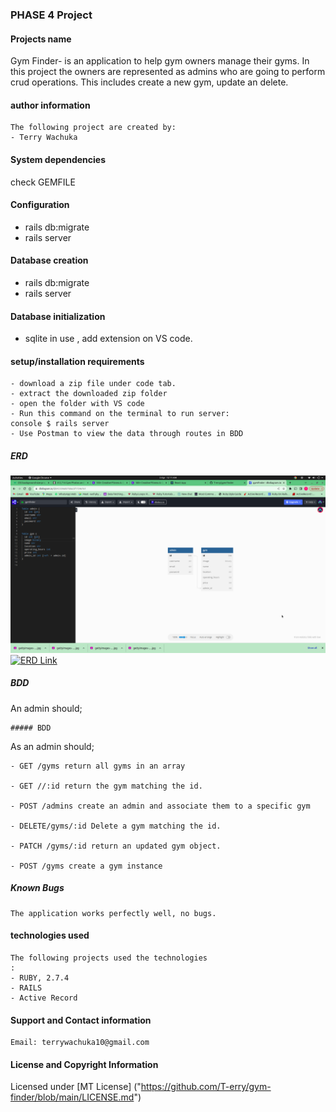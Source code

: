 ### PHASE 4 Project

#### Projects name

 Gym Finder- is an application to help gym owners manage their gyms. In this project the owners are represented as admins who are going to perform crud operations. This includes create a new gym, update an delete.

#### author information

    The following project are created by:
    - Terry Wachuka
    
####  System dependencies
check GEMFILE

#### Configuration
- rails db:migrate 
- rails server 

#### Database creation
- rails db:migrate 
- rails server 

#### Database initialization
- sqlite in use , add extension on VS code.


#### setup/installation requirements

    - download a zip file under code tab.
    - extract the downloaded zip folder
    - open the folder with VS code
    - Run this command on the terminal to run server:
    console $ rails server
    - Use Postman to view the data through routes in BDD

##### ERD

![Screenshot](./images/gymFinder.png)
[![ERD Link](link)](https://dbdiagram.io/d/642359a05758ac5f1724e7e1)
##### BDD

An admin should;

    ##### BDD

As an admin should;

    - GET /gyms return all gyms in an array

    - GET //:id return the gym matching the id.

    - POST /admins create an admin and associate them to a specific gym

    - DELETE/gyms/:id Delete a gym matching the id.

    - PATCH /gyms/:id return an updated gym object.

    - POST /gyms create a gym instance
    

##### Known Bugs

    The application works perfectly well, no bugs.

#### technologies used

    The following projects used the technologies
    :
    - RUBY, 2.7.4
    - RAILS
    - Active Record

#### Support and Contact information

    Email: terrywachuka10@gmail.com
    

#### License and Copyright Information
Licensed under [MT License] ("https://github.com/T-erry/gym-finder/blob/main/LICENSE.md") 


